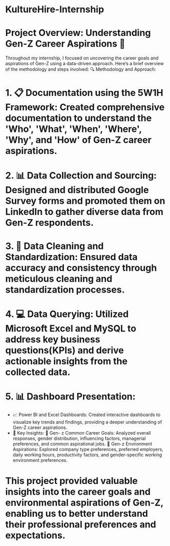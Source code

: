 # KultureHire-Internship 


# Project Overview: Understanding Gen-Z Career Aspirations 🌟

Throughout my internship, I focused on uncovering the career goals and aspirations of Gen-Z using a data-driven approach. Here’s a brief overview of the methodology and steps involved:
🔍 Methodology and Approach:
# 1. 📋 Documentation using the 5W1H Framework: Created comprehensive documentation to understand the 'Who', 'What', 'When', 'Where', 'Why', and 'How' of Gen-Z career aspirations.
# 2. 📊 Data Collection and Sourcing: Designed and distributed Google Survey forms and promoted them on LinkedIn to gather diverse data from Gen-Z respondents.
# 3. 🧹 Data Cleaning and Standardization: Ensured data accuracy and consistency through meticulous cleaning and standardization processes.
# 4. 💻 Data Querying: Utilized Microsoft Excel and MySQL to address key business questions(KPIs) and derive actionable insights from the collected data.
  
# 5. 📊 Dashboard Presentation:
 - 📈 Power BI and Excel Dashboards: Created interactive dashboards to visualize key trends and findings, providing a deeper understanding of Gen-Z career aspirations.
 - 🌟 Key Insights:
 🎯 Gen- z Common Career Goals: Analyzed overall responses, gender distribution, influencing factors, managerial preferences, and common aspirational jobs.
 🏢 Gen-z Environment Aspirations: Explored company type preferences, preferred employers, daily working hours, productivity factors, and gender-specific working environment preferences.

# This project provided valuable insights into the career goals and environmental aspirations of Gen-Z, enabling us to better understand their professional preferences and expectations.
